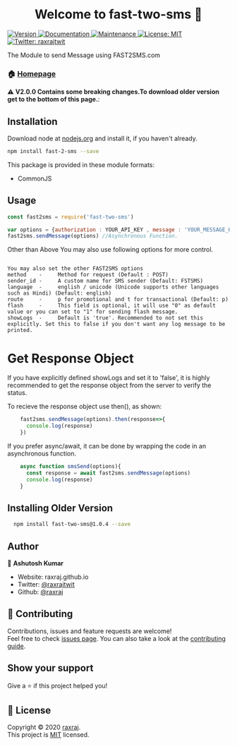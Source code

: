 <h1 align="center">Welcome to fast-two-sms 👋</h1>
<p>
  <a href="https://www.npmjs.com/package/fast-two-sms" target="_blank">
    <img alt="Version" src="https://img.shields.io/npm/v/fast-two-sms.svg">
  </a>
  <a href="https://github.com/raxraj/fast2sms#readme" target="_blank">
    <img alt="Documentation" src="https://img.shields.io/badge/documentation-yes-brightgreen.svg" />
  </a>
  <a href="https://github.com/raxraj/fast2sms/graphs/commit-activity" target="_blank">
    <img alt="Maintenance" src="https://img.shields.io/badge/Maintained%3F-yes-green.svg" />
  </a>
  <a href="https://github.com/raxraj/fast2sms/blob/master/LICENSE" target="_blank">
    <img alt="License: MIT" src="https://img.shields.io/github/license/raxraj/fast-two-sms" />
  </a>
  <a href="https://twitter.com/raxrajtwit" target="_blank">
    <img alt="Twitter: raxrajtwit" src="https://img.shields.io/twitter/follow/raxrajtwit.svg?style=social" />
  </a>
</p>

The Module to send Message using FAST2SMS.com

### 🏠 [Homepage](https://github.com/raxraj/fast2sms#readme)

:warning: **V2.0.0 Contains some breaking changes.To download older version get to the bottom of this page.**: 

## Installation
Download node at [nodejs.org](http://nodejs.org) and install it, if you haven't already.

```sh
npm install fast-2-sms --save
```

This package is provided in these module formats:

- CommonJS

## Usage

```js
const fast2sms = require('fast-two-sms')

var options = {authorization : YOUR_API_KEY , message : 'YOUR_MESSAGE_HERE' ,  numbers : ['9999999999','8888888888']} 
fast2sms.sendMessage(options) //Asynchronous Function.
```
Other than Above You may also use following options for more control.

```

You may also set the other FAST2SMS options 
method    -     Method for request (Default : POST)
sender_id -     A custom name for SMS sender (Default: FSTSMS)
language  -     english / unicode (Unicode supports other languages such as Hindi) (Default: english)
route     -     p for promotional and t for transactional (Default: p)
flash     -     This field is optional, it will use "0" as default value or you can set to "1" for sending flash message. 
showLogs  -     Default is 'true'. Recommended to not set this explicitly. Set this to false if you don't want any log message to be printed.

```
# Get Response Object
If you have explicitly defined showLogs and set it to 'false', it is highly recommended to get the response object from the server to verify the status.

To recieve the response object use then(), as shown:

```js
    fast2sms.sendMessage(options).then(response=>{
      console.log(response)
    })
```

If you prefer async/await, it can be done by wrapping the code in an asynchronous function.

```js
    async function smsSend(options){
      const response = await fast2sms.sendMessage(options)
      console.log(response)
    }
```

## Installing Older Version

```sh
  npm install fast-two-sms@1.0.4 --save
```

## Author

👤 **Ashutosh Kumar**

* Website: raxraj.github.io
* Twitter: [@raxrajtwit](https://twitter.com/raxrajtwit)
* Github: [@raxraj](https://github.com/raxraj)

## 🤝 Contributing

Contributions, issues and feature requests are welcome!<br />Feel free to check [issues page](https://github.com/raxraj/fast2sms/issues). You can also take a look at the [contributing guide](https://github.com/raxraj/fast2sms/blob/master/CONTRIBUTING.md).

## Show your support

Give a ⭐️ if this project helped you!

## 📝 License

Copyright © 2020 [raxraj](https://github.com/raxraj).<br />
This project is [MIT](https://github.com/raxraj/fast2sms/blob/master/LICENSE) licensed.
